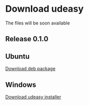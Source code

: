 # Download udeasy

The files will be soon available

## Release 0.1.0

## Ubuntu

[Download deb package]()

## Windows

[Download udeasy installer]()
